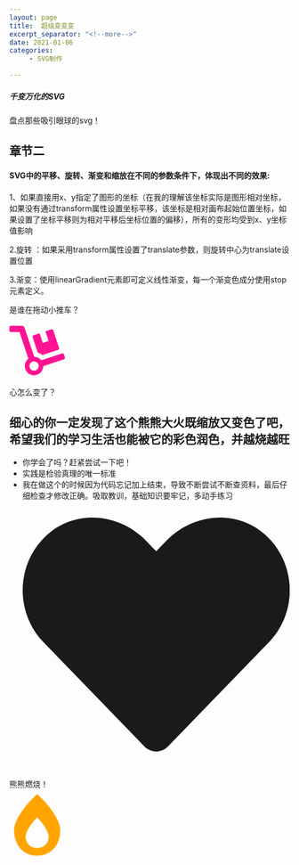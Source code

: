 ```yaml
---
layout: page
title:  超级变变变 
excerpt_separator: "<!--more-->"
date: 2021-01-06
categories:
     - SVG制作

---
```


##### 千变万化的SVG
盘点那些吸引眼球的svg！
<!--more-->
## 章节二

#### SVG中的平移、旋转、渐变和缩放在不同的参数条件下，体现出不同的效果:

1、如果直接用x、y指定了图形的坐标（在我的理解该坐标实际是图形相对坐标，如果没有通过transform属性设置坐标平移，该坐标是相对画布起始位置坐标，如果设置了坐标平移则为相对平移后坐标位置的偏移），所有的变形均受到x、y坐标值影响

2.旋转 ：如果采用transform属性设置了translate参数，则旋转中心为translate设置位置

3.渐变：使用linearGradient元素即可定义线性渐变，每一个渐变色成分使用stop元素定义。

<!doctype html>
  <html> 
<head>
<style> 
div .fa-dolly
{
width:100px;
height:100px;
color:deeppink;
position:relative;
animation:carmove 5s infinite;
-webkit-animation:carmove 5s infinite; 
animation-direction:alternate;
animation-timing-function: ease-out;
}

@keyframes carmove
{
from {left:0px;}
to {left:200px;}
}
@keyframes heartcolor
{
    0%{color: red;}
    25%  {color: yellow;}
    50%  {color: blue;}
    100% {color: green;}
}

div .fa-heart
{
width:100px;
height:100px;
position:relative;
animation:heartcolor 5s infinite;
animation-direction:alternate;
animation-timing-function: ease-out;

}
div .fa-burn
{
width:100px;
height:100px;
color:yellow;
position:relative;
animation:burnscale 2s infinite;
animation-direction:alternate;
animation-timing-function: ease-out;

}
   @keyframes burnscale {  
            0%{transform: scale(1);  }
            25%{transform: scale(1.3);color: red; }
            50%{transform: scale(1);}
            75%{transform: scale(1.3)color: red;;}
        }

p .describ{
	font-size: 50px;
	color:darkorange;
}

</style>
</head>
<body>


<p class="describe">是谁在拖动小推车？</p>
<div>
<svg aria-hidden="true" focusable="false" data-prefix="fas" data-icon="dolly" class="svg-inline--fa fa-dolly fa-w-18" role="img" xmlns="http://www.w3.org/2000/svg" viewBox="0 0 576 512"><path fill="currentColor" d="M294.2 277.7c18 5 34.7 13.4 49.5 24.7l161.5-53.8c8.4-2.8 12.9-11.9 10.1-20.2L454.9 47.2c-2.8-8.4-11.9-12.9-20.2-10.1l-61.1 20.4 33.1 99.4L346 177l-33.1-99.4-61.6 20.5c-8.4 2.8-12.9 11.9-10.1 20.2l53 159.4zm281 48.7L565 296c-2.8-8.4-11.9-12.9-20.2-10.1l-213.5 71.2c-17.2-22-43.6-36.4-73.5-37L158.4 21.9C154 8.8 141.8 0 128 0H16C7.2 0 0 7.2 0 16v32c0 8.8 7.2 16 16 16h88.9l92.2 276.7c-26.1 20.4-41.7 53.6-36 90.5 6.1 39.4 37.9 72.3 77.3 79.2 60.2 10.7 112.3-34.8 113.4-92.6l213.3-71.2c8.3-2.8 12.9-11.8 10.1-20.2zM256 464c-26.5 0-48-21.5-48-48s21.5-48 48-48 48 21.5 48 48-21.5 48-48 48z"></path></svg>

<p class="describe">心怎么变了？</p>

## 细心的你一定发现了这个熊熊大火既缩放又变色了吧，希望我们的学习生活也能被它的彩色润色，并越烧越旺
 - 你学会了吗？赶紧尝试一下吧！
 - 实践是检验真理的唯一标准
 - 我在做这个的时候因为代码忘记加上结束，导致不断尝试不断查资料，最后仔细检查才修改正确。吸取教训，基础知识要牢记，多动手练习
<svg aria-hidden="true" focusable="false" data-prefix="fas" data-icon="heart" class="svg-inline--fa fa-heart fa-w-16" role="img" xmlns="http://www.w3.org/2000/svg" viewBox="0 0 512 512"><path fill="currentColor" d="M462.3 62.6C407.5 15.9 326 24.3 275.7 76.2L256 96.5l-19.7-20.3C186.1 24.3 104.5 15.9 49.7 62.6c-62.8 53.6-66.1 149.8-9.9 207.9l193.5 199.8c12.5 12.9 32.8 12.9 45.3 0l193.5-199.8c56.3-58.1 53-154.3-9.8-207.9z"></path></svg>
<p class="describe">熊熊燃烧！</p>
<svg aria-hidden="true" focusable="false" data-prefix="fas" data-icon="burn" class="svg-inline--fa fa-burn fa-w-12" role="img" xmlns="http://www.w3.org/2000/svg" viewBox="0 0 384 512"><path fill="currentColor" d="M192 0C79.7 101.3 0 220.9 0 300.5 0 425 79 512 192 512s192-87 192-211.5c0-79.9-80.2-199.6-192-300.5zm0 448c-56.5 0-96-39-96-94.8 0-13.5 4.6-61.5 96-161.2 91.4 99.7 96 147.7 96 161.2 0 55.8-39.5 94.8-96 94.8z"></path></svg>
</div>
</body>
</html>
